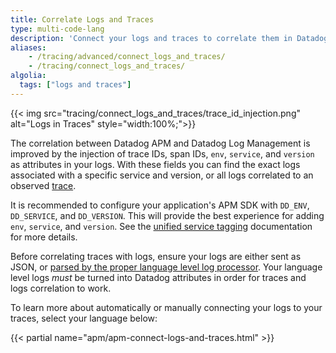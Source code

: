 ```yaml
---
title: Correlate Logs and Traces
type: multi-code-lang
description: 'Connect your logs and traces to correlate them in Datadog.'
aliases:
    - /tracing/advanced/connect_logs_and_traces/
    - /tracing/connect_logs_and_traces/
algolia:
  tags: ["logs and traces"]
---
```


{{< img src="tracing/connect_logs_and_traces/trace_id_injection.png" alt="Logs in Traces" style="width:100%;">}}

The correlation between Datadog APM and Datadog Log Management is improved by the injection of trace IDs, span IDs, `env`, `service`, and `version` as attributes in your logs. With these fields you can find the exact logs associated with a specific service and version, or all logs correlated to an observed [trace][1].

It is recommended to configure your application's APM SDK with `DD_ENV`, `DD_SERVICE`, and `DD_VERSION`. This will provide the best experience for adding `env`, `service`, and `version`. See the [unified service tagging][2] documentation for more details.

Before correlating traces with logs, ensure your logs are either sent as JSON, or [parsed by the proper language level log processor][3]. Your language level logs _must_ be turned into Datadog attributes in order for traces and logs correlation to work.

To learn more about automatically or manually connecting your logs to your traces, select your language below:

{{< partial name="apm/apm-connect-logs-and-traces.html" >}}

[1]: /tracing/glossary/#trace
[2]: /getting_started/tagging/unified_service_tagging
[3]: /agent/logs/#enabling-log-collection-from-integrations
